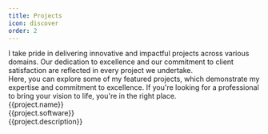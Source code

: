 ```yaml
---
title: Projects
icon: discover
order: 2
---
```



<div class="flex flex-column gap-4">
    <div>I take pride in delivering innovative and impactful projects across various domains. Our dedication to excellence and our commitment to client satisfaction are reflected in every project we undertake.</div>
    <div>Here, you can explore some of my featured projects, which demonstrate my expertise and commitment to excellence. If you're looking for a professional to bring your vision to life, you're in the right place.</div>
</div>

<div class="grid mt-4">
  <div class="col-5 surface-card shadow-1 m-2 p-2" itemscope itemtype="https://schema.org/SoftwareApplication" v-for= "(project, index) in projects">
      <link itemprop="applicationCategory" :href="project.schema" />
      <a :href="project.link" class="portfolio-link" target="_blank">
          <Image :src="project.img" class="" :alt="project.altText" width="100%"/>
      </a>
      <div class="text-md font-bold mt-4">
          <div itemprop="name">{{project.name}}</div> 
          <div class="text-xs mt-2" itemprop="operatingSystem">{{project.software}}</div>
      </div>
      <div class="mt-4">{{project.description}}</div>
      <div class="flex grid mt-4 p-2">
        <div v-for= "(part, i) in project.skills"> <Tag severity="secondary" :value="part"></Tag></div>
      </div>
  </div>
</div>

<script setup lang="ts">
    const projects= [
            {
                name: "Catch That Bus",
                description: "Book Malaysia and Singapore Bus Ticket Online",
                skills: ["Javascript", "ES6", "VueJs", "Vuex","Vite","Axios","API integration", "Responsive", "ExpressJS", "MongoDB", "git", "EC2",  "eslint", "prettier"],
                software: "Browser",
                schema: "https://schema.org/DeveloperApplication",
                link: "https://m.catchthatbus.com",
                img: "/img/portfolio/catchthatbus.gif",
                altText: "Book Malaysia and Singapore Bus Ticket Online | CatchThatBus"
            },
            {
                name: "Catch That Bus APP",
                description: "IOS app for booking Malaysia and Singapore Bus Ticket Online",
                skills: ["Cordova", "Javascript", "ES6", "VueJs", "Vuex","Axios","API integration", "Responsive", "ExpressJS", "MongoDB", "git","eslint", "prettier"],
                software: "IOS APP",
                schema: "https://schema.org/DeveloperApplication",
                link: "https://apps.apple.com/my/app/catchthatbus/id1025824078",
                img: "https://is1-ssl.mzstatic.com/image/thumb/Purple113/v4/ad/b9/3b/adb93b8f-08b6-ac23-8f9e-906f7b2529c2/pr_source.png/230x0w.png",
                altText: "Book Malaysia and Singapore Bus Ticket Online | CatchThatBus"
            },
            {
                name: "Trokka Attraction",
                description: "Book Attractions and Tours for Your Next Holiday",
                skills: ["Javascript", "ES6", "VueJs", "Vuex","Axios","API integration", "Responsive", "ExpressJS", "MongoDB", "git", "EC2"],
                software: "Browser",
                schema: "https://schema.org/DeveloperApplication",
                link: "https://m.trokka.com/attraction",
                img: "/img/portfolio/trokka.gif",
                altText: "Trokka.com | Book Attractions and Tours for Your Next Holiday"
            },
            {
                name: "klang Sentral",
                description: "Book Malaysia and Singapore Bus Ticket Online",
                software: "Browser",
                skills: ["NodeJS", "PHP"],
                schema: "https://schema.org/DeveloperApplication",
                link: "https://klangsentral.com/#/",
                img: "/img/portfolio/klang.gif",
                altText: "Book Malaysia and Singapore Bus Ticket Online | klangsentral"
            },
            {
                name: "Command Line Dictionary",
                description: "CLI for Dictionary",
                software: "TERMINAL",
                skills: ["inquirer", "commander", "plop", "eslint", "prettier"],
                schema: "https://schema.org/DeveloperApplication",
                link: "https://github.com/heartstchr/dic",
                img: "/img/portfolio/dictionary.png",
                altText: "CLI for Dictionary"
            },
            {
                name: "Partner Dashboard Upstox",
                description: "Open a Sub-Broker account with Upstox",
                skills: ["AngularJS", "MongoDB", "MSSQL", "LoopbackJS"],
                software: "Browser",
                schema: "https://schema.org/BusinessApplication",
                link: "https://upstox.com/sub-broker/",
                img: "/img/portfolio/partnerUpstox.png",
                altText: "Open a Sub-Broker account with Upstox"
            },
            {
                name: "Open Demat Account for Upstox",
                description: "Open a Demat Account Online - Demat Account Opening at Upstox",
                skills: ["AngularJS", "MongoDB", "MSSQL", "LoopbackJS","Digital Ocean"],
                software: "Browser",
                schema: "https://schema.org/BusinessApplication",
                link: "https://upstox.com/open-demat-account/",
                img: "/img/portfolio/openDemat.png",
                altText: "Open a Demat Account Online - Demat Account Opening at Upstox"
            },
            {
                name: "CallMatrix",
                description: "Call Intelligence, Marketing &amp; Analytics Platform",
                skills: ["NodeJS", "MongoDB", "MSSQL", "HapiJS","Digital Ocean"],
                software: "Browser",
                schema: "https://schema.org/BusinessApplication",
                link: "https://www.callmatrix.io/",
                img: "/img/portfolio/callmatrix.png",
                altText: "CallMatrix - Call Intelligence, Marketing &amp; Analytics Platform"
            },
            {
                name: "Stock Market",
                description: "Consuming socket data and plot realtime d3 graph",
                skills: ["D3JS", "AngularJS", "NodeJS"],
                software: "Browser",
                schema: "https://schema.org/BusinessApplication",
                link: "https://github.com/heartstchr/StockMarket",
                img: "/img/portfolio/stocks.png",
                altText: "Consuming socket data and plot realtime d3 graph"
            },
            {
                name: "Liqx App | Liqur delivery app",
                description: "UI design for liqur delivery app",
                skills: ["Photoshop", "CoralDraw"],
                software: "Photoshop",
                schema: "https://schema.org/BusinessApplication",
                link: "https://www.behance.net/gallery/74532693/Liqx",
                img: "/img/portfolio/liqx.png",
                altText: "UI design for liqur delivery app"
            },
        ]
</script>